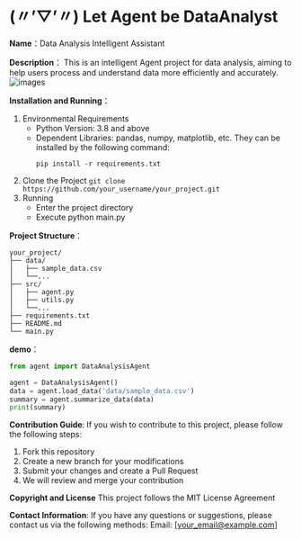 # (〃’▽’〃) Let Agent be DataAnalyst

**Name**：Data Analysis Intelligent Assistant

**Description**：
This is an intelligent Agent project for data analysis, aiming to help users process and understand data more efficiently and accurately.
![images](https://github.com/Zhuang-Zhuang-Liu/Titan-Analysis/blob/main/picture/flow_chart_v.1.0.png)

**Installation and Running**：
1. Environmental Requirements
    - Python Version: 3.8 and above
    - Dependent Libraries: pandas, numpy, matplotlib, etc. They can be installed by the following command:
        ```
        pip install -r requirements.txt
        ```
2. Clone the Project
        ```
        git clone https://github.com/your_username/your_project.git
        ```
3. Running
    - Enter the project directory
    - Execute python main.py

**Project Structure**：
```
your_project/
├── data/
│   ├── sample_data.csv
│   └──...
├── src/
│   ├── agent.py
│   ├── utils.py
│   └──...
├── requirements.txt
├── README.md
└── main.py
```

**demo**：
```python
from agent import DataAnalysisAgent

agent = DataAnalysisAgent()
data = agent.load_data('data/sample_data.csv')
summary = agent.summarize_data(data)
print(summary)
```

**Contribution Guide**:
If you wish to contribute to this project, please follow the following steps:
1. Fork this repository
2. Create a new branch for your modifications
3. Submit your changes and create a Pull Request
4. We will review and merge your contribution
   
**Copyright and License**
This project follows the MIT License Agreement

**Contact Information**:
If you have any questions or suggestions, please contact us via the following methods:
Email: [your_email@example.com]
